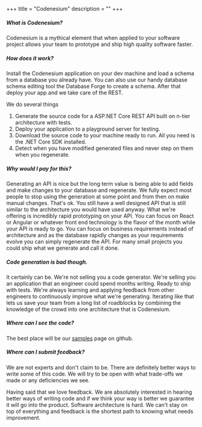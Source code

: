 ﻿+++
title = "Codenesium"
description = ""
+++

##### What is Codenesium?

Codenesium is a mythical element that when applied to your software project allows your team to prototype and ship high quality software faster.


##### How does it work?

Install the Codenesium application on your dev machine and load a schema from a database you already have. You can also use our handy database schema editing tool the Database Forge to create a schema. After that deploy your app and we take care of the REST.

We do several things

1. Generate the source code for a ASP.NET Core REST API built on n-tier architecture with tests. 
2. Deploy your application to a playground server for testing.
3. Download the source code to your machine ready to run. All you need is the .NET Core SDK installed.
4. Detect when you have modified generated files and never step on them when you regenerate. 


##### Why would I pay for this?

Generating an API is nice but the long term value is being able to add fields and make changes to your database and regenerate. We fully expect most people
to stop using the generation at some point and from then on make manual changes. That's ok. You still have a well designed API that is still similar 
to the architecture you would have used anyway. What we're offering is incredibly rapid prototyping on your API. You can focus on React or Angular or whatever front end technology is the flavor of the month while your API is ready to go. You can focus on business requirements instead of architecture and as the database rapidly changes as your requirements evolve you can simply regenerate the API. For many small projects you could ship what we generate and call it done.   


##### Code generation is bad though.

It certainly can be. We're not selling you a code generator. We're selling you an application that an engineer could spend months writing. Ready to ship with tests.
We're always learning and applying feedback from other engineers to continuously improve what we're generating. Iterating like that lets
us save your team from a long list of roadblocks by combining the knowledge of the crowd into one architecture that is Codenesium. 


##### Where can I see the code?

The best place will be our [samples](https://github.com/codenesium/samples) page on github.



##### Where can I submit feedback?

We are not experts and don't claim to be. There are definitely better ways to write some of this code. We will try to be open with what trade-offs we made or any 
deficiencies we see. 

Having said that we love feedback. We are absolutely interested in hearing better ways of writing code and if we think your way is better we guarantee
it will go into the product. Software architecture is hard. We can't stay on top of everything and feedback is the shortest path to knowing what needs improvement.